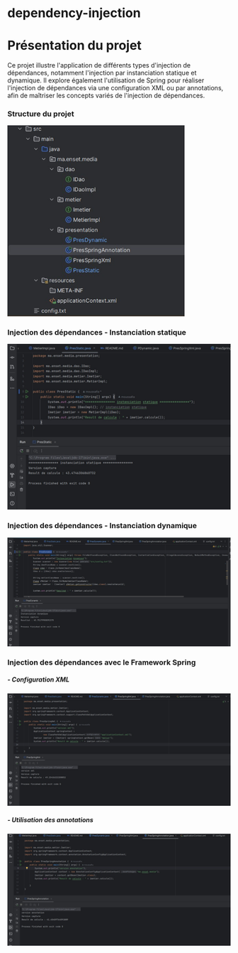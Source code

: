 # dependency-injection

<h1>Présentation du projet</h1>
<p>Ce projet illustre l'application de différents types d'injection de dépendances, notamment l'injection par instanciation statique et dynamique. Il explore également l'utilisation de Spring pour réaliser l'injection de dépendances via une configuration XML ou par annotations, afin de maîtriser les concepts variés de l'injection de dépendances.</p>

<h3>Structure du projet</h2>
<img src="imgs/arch-projet.jpg" width="400">

<h3>Injection des dépendances - Instanciation statique</h2>
<img src="imgs/static-1.jpg" width="650">

<h3>Injection des dépendances - Instanciation dynamique</h2>
<img src="imgs/dynamique.jpg" width="650">

<h3>Injection des dépendances avec le Framework Spring</h2>
<h5>- Configuration XML</h3>
<img src="imgs/xml.jpg" width="650">

<h5>- Utilisation des annotations</h3>
<img src="imgs/annotation.jpg" width="650">
